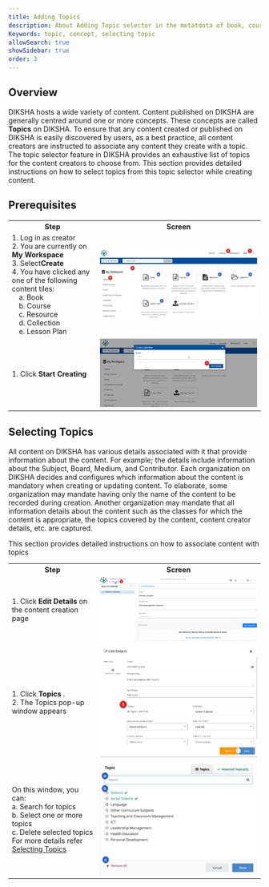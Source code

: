 ```yaml
---
title: Adding Topics
description: About Adding Topic selector in the metatdata of book, course, collection, resource, and lesson plan 
Keywords: topic, concept, selecting topic
allowSearch: true
showSidebar: true
order: 3
---
```


## Overview

DIKSHA hosts a wide variety of content. Content published on DIKSHA are generally centred around one or more concepts. These concepts are called **Topics** on DIKSHA. To ensure that any content created or published on DIKSHA is easily discovered by users, as a best practice, all content creators are instructed to associate any content they create with a topic. The topic selector feature in DIKSHA provides an exhaustive list of topics for the content creators to choose from. This section provides detailed instructions on how to select topics from this topic selector while creating content.

## Prerequisites

<table>
  <tr>
    <th style="width:35%;">Step</th>
    <th style="width:65%;">Screen</th>
  </tr>
  <tr>
    <td>1. Log in as creator
    <br>2. You are currently on <b>My Workspace</b>
    <br>3. Select<b>Create</b> 
    <br>4. You have clicked any one of the following content tiles: 
    <br>&emsp;a. Book 
    <br>&emsp;b. Course
    <br>&emsp;c. Resource
    <br>&emsp;d. Collection
    <br>&emsp;e. Lesson Plan
    </td>
    <td><img src="../common/images/topic_tree/workspace.png"></td>
  </tr>
  <tr>
    <td>1. Click <b>Start Creating</b> </td>
    <td><img src="../common/images/topic_tree/topictree1.png"></td>
  </tr>
</table>

## Selecting Topics

All content on DIKSHA has various details associated with it that provide information about the content. For example; the details include information about the Subject, Board, Medium, and Contributor. Each organization on DIKSHA decides and configures which information about the content is mandatory when creating or updating content. To elaborate, some organization may mandate having only the name of the content to be recorded during creation. Another organization may mandate that all information details about the content such as the classes for which the content is appropriate, the topics covered by the content, content creator details, etc. are captured.  

This section provides detailed instructions on how to associate content with topics

<table>
  <tr>
    <th style="width:35%;">Step</th>
    <th style="width:65%;">Screen</th>
  </tr> 
  <tr>
    <td>1. Click <b>Edit Details</b> on the content creation page</td>
    <td><img src="../common/images/topic_tree/topictree2.png"></td>
  </tr> 
  <tr>
    <td>1. Click <b>Topics </b>. <br>2. The Topics pop-up window appears </td> 
    <td><img src="../common/images/topic_tree/topictree3.png"></td>
  </tr>
  <tr>
    <td> On this window, you can:
    <br>a. Search for topics 
    <br>b. Select one or more topics
    <br>c. Delete selected topics <br> For more details refer <a href="/help/creator/common/selecting_topics.html" target="_blank"> Selecting Topics</a></td>
    <td><img src="../common/images/topic_tree/topictree4.png"></td>
  </tr>
</table>

